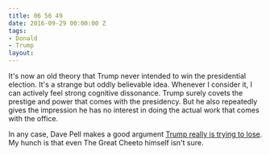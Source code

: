 ```yaml
---
title: 06 56 49
date: 2016-09-29 00:00:00 Z
tags:
- Donald
- Trump
layout: 
---
```


It's now an old theory that Trump never intended to win the presidential election. It's a strange but oddly believable idea. Whenever I consider it, I can actively feel strong cognitive dissonance. Trump surely covets the prestige and power that comes with the presidency. But he also repeatedly gives the impression he has no interest in doing the actual work that comes with the office.

In any case, Dave Pell makes a good argument [Trump really is trying to lose](https://medium.com/@davepell/hes-trying-to-lose-9f0c174fb9aa). My hunch is that even The Great Cheeto himself isn't sure.
 
